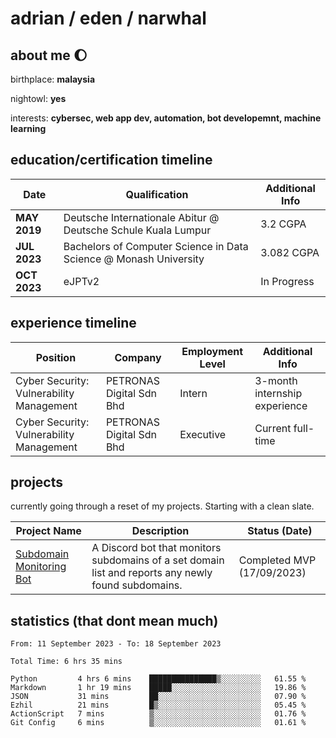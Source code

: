 # adrian / eden / narwhal

## about me 🌔

birthplace: **malaysia**

nightowl: **yes**

interests: **cybersec, web app dev, automation, bot developemnt, machine learning**

## education/certification timeline

|Date|Qualification|Additional Info|
|-------------|---------------------------------------------------------------|----|
|**MAY 2019** | Deutsche Internationale Abitur @ Deutsche Schule Kuala Lumpur|3.2 CGPA|
|**JUL 2023** | Bachelors of Computer Science in Data Science @ Monash University|3.082 CGPA|
|**OCT 2023**| eJPTv2 | In Progress|

## experience timeline

|Position|Company|Employment Level|Additional Info|
|-------------|---------------------------------------------------------------|----|-----|
|Cyber Security: Vulnerability Management | PETRONAS Digital Sdn Bhd |Intern| 3-month internship experience |
|Cyber Security: Vulnerability Management | PETRONAS Digital Sdn Bhd |Executive|Current full-time|

## projects

currently going through a reset of my projects. Starting with a clean slate.

| Project Name | Description | Status (Date) |
|--------------|-------------|---------------|
|[Subdomain Monitoring Bot](https://github.com/edenfrey/subdomain-monitor)|A Discord bot that monitors subdomains of a set domain list and reports any newly found subdomains.|Completed MVP (17/09/2023)|

## statistics (that dont mean much)

<!--START_SECTION:waka-->

```all_time
From: 11 September 2023 - To: 18 September 2023

Total Time: 6 hrs 35 mins

Python         4 hrs 6 mins    ███████████████▒░░░░░░░░░   61.55 %
Markdown       1 hr 19 mins    █████░░░░░░░░░░░░░░░░░░░░   19.86 %
JSON           31 mins         ██░░░░░░░░░░░░░░░░░░░░░░░   07.90 %
Ezhil          21 mins         █▒░░░░░░░░░░░░░░░░░░░░░░░   05.45 %
ActionScript   7 mins          ▒░░░░░░░░░░░░░░░░░░░░░░░░   01.76 %
Git Config     6 mins          ▒░░░░░░░░░░░░░░░░░░░░░░░░   01.61 %
```

<!--END_SECTION:waka-->
